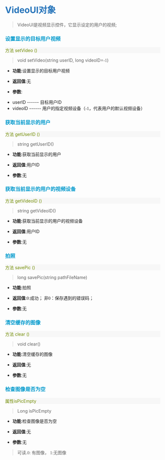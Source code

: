 # <font color="#2674ba">VideoUI对象</font>

>VideoUI是视频显示控件，它显示设定的用户的视频;

<!-- 1 -->
### <font color="#0099cc">设置显示的目标用户视频</font>

<p style="background:#f7f7f7;color:#718c00">方法  setVideo  ()</p>

>void setVideo(string userID, long videoID=<font face="微软雅黑">-1</font>)

- **功能**:设置显示的目标用户视频

- **返回值**:无

- **参数**:
 + userID ------ 目标用户ID
 + videoID ------ 用户的指定视频设备（<font face="微软雅黑">-1</font>，代表用户的默认视频设备）

<!-- 2 -->
### <font color="#0099cc">获取当前显示的用户</font>

<p style="background:#f7f7f7;color:#718c00">方法  getUserID  ()</p>

>string getUserID()

- **功能**:获取当前显示的用户

- **返回值**:用户ID

- **参数**:无

<!-- 3 -->
### <font color="#0099cc">获取当前显示的用户的视频设备</font>

<p style="background:#f7f7f7;color:#718c00">方法  getVideoID  ()</p>

>string getVideoID()

- **功能**:获取当前显示的用户的视频设备

- **返回值**:用户ID

- **参数**:无

<!-- 4 -->
### <font color="#0099cc">拍照</font>

<p style="background:#f7f7f7;color:#718c00">方法  savePic  ()</p>

>long savePic(string pathFileName)

- **功能**:拍照

- **返回值**:<font face="微软雅黑">0:成功； 非0：保存遇到的错误码；</font>

- **参数**:无

<!-- 5 -->
### <font color="#0099cc">清空缓存的图像</font>

<p style="background:#f7f7f7;color:#718c00">方法  clear  ()</p>

>void clear()

- **功能**:清空缓存的图像

- **返回值**:无

- **参数**:无

<!-- 6 -->
### <font color="#0099cc">检查图像是否为空</font>

<p style="background:#f7f7f7;color:#718c00"> 属性isPicEmpty </p>

>Long isPicEmpty

- **功能**:检查图像是否为空

- **返回值**:无

- **参数**:无

>可读.<font face="微软雅黑">0: 有图像， 1:无图像</font>